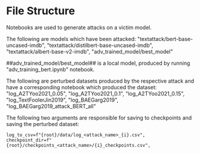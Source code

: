 # File Structure

Notebooks are used to generate attacks on a victim model. 

The following are models which have been attacked:
"textattack/bert-base-uncased-imdb",
"textattack/distilbert-base-uncased-imdb",
"textattack/albert-base-v2-imdb",
"adv_trained_model/best_model"  

##adv_trained_model/best_model## is a local model, produced by running "adv_training_bert.ipynb" notebook.


The following are perturbed datasets produced by the respective attack and have a corresponding notebook which produced the dataset: 
"log_A2TYoo2021_0.05",
"log_A2TYoo2021_0.1",
"log_A2TYoo2021_0.15",
"log_TextFoolerJin2019",
"log_BAEGarg2019",
"log_BAEGarg2019_attack_BERT_all"   

The following two arguments are responsible for saving to checkpoints and saving the perturbed dataset:
```
log_to_csv=f"{root}/data/log_<attack_name>_{i}.csv",
checkpoint_dir=f"{root}/checkpoints_<attack_name>/{i}_checkpoints.csv",
```